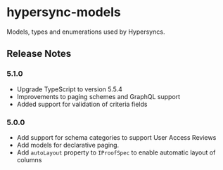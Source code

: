 # hypersync-models

Models, types and enumerations used by Hypersyncs.

## Release Notes

### 5.1.0

- Upgrade TypeScript to version 5.5.4
- Improvements to paging schemes and GraphQL support
- Added support for validation of criteria fields

### 5.0.0

- Add support for schema categories to support User Access Reviews
- Add models for declarative paging.
- Add `autoLayout` property to `IProofSpec` to enable automatic layout of columns

